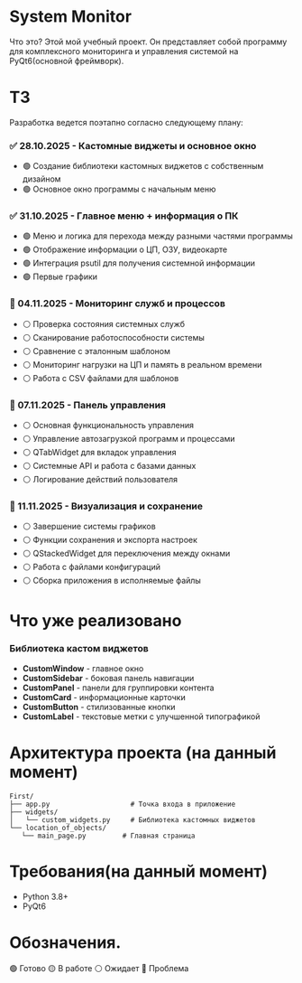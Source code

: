 # System Monitor #
Что это? Этой мой учебный проект. Он представляет собой программу для комплексного мониторинга и управления системой на PyQt6(основной фреймворк).

# ТЗ #
Разработка ведется поэтапно согласно следующему плану:
### ✅ 28.10.2025 - Кастомные виджеты и основное окно
- 🟢 Создание библиотеки кастомных виджетов с собственным дизайном
- 🟢 Основное окно программы с начальным меню

### ✅ 31.10.2025 - Главное меню + информация о ПК
- 🟢 Меню и логика для перехода между разными частями программы
- 🟢 Отображение информации о ЦП, ОЗУ, видеокарте
- 🟢 Интеграция psutil для получения системной информации
- 🟢 Первые графики

### 📅 04.11.2025 - Мониторинг служб и процессов
- ⚪ Проверка состояния системных служб
- ⚪ Сканирование работоспособности системы
- ⚪ Сравнение с эталонным шаблоном
- ⚪ Мониторинг нагрузки на ЦП и память в реальном времени
- ⚪ Работа с CSV файлами для шаблонов

### 📅 07.11.2025 - Панель управления
- ⚪ Основная функциональность управления
- ⚪ Управление автозагрузкой программ и процессами
- ⚪ QTabWidget для вкладок управления
- ⚪ Системные API и работа с базами данных
- ⚪ Логирование действий пользователя

### 📅 11.11.2025 - Визуализация и сохранение
- ⚪ Завершение системы графиков
- ⚪ Функции сохранения и экспорта настроек
- ⚪ QStackedWidget для переключения между окнами
- ⚪ Работа с файлами конфигураций
- ⚪ Сборка приложения в исполняемые файлы


# Что уже реализовано #

### Библиотека кастом виджетов
- **CustomWindow** - главное окно
- **CustomSidebar** - боковая панель навигации
- **CustomPanel** - панели для группировки контента
- **CustomCard** - информационные карточки
- **CustomButton** - стилизованные кнопки
- **CustomLabel** - текстовые метки с улучшенной типографикой


# Архитектура проекта (на данный момент)
```
First/
├── app.py                    # Точка входа в приложение
├── widgets/
│   └── custom_widgets.py     # Библиотека кастомных виджетов
└── location_of_objects/
   └── main_page.py         # Главная страница
```

# Требования(на данный момент)
- Python 3.8+
- PyQt6

# Обозначения.
🟢 Готово
🟡 В работе
⚪ Ожидает
🔴 Проблема
